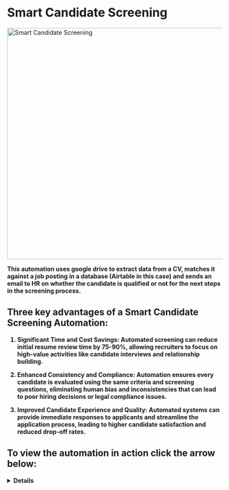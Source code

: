 # Smart Candidate Screening

<img width="960" height="540" alt="Smart Candidate Screening" src="https://github.com/user-attachments/assets/bbfbd1ad-e62e-4ac9-89cd-4ae9afccb278" />


<b>This automation uses google drive to extract data from a CV, matches it against a job posting in a database (Airtable in this case) and sends an email to HR on whether the candidate is qualified or not for the next steps in the screening process.

<h2>Three key advantages of a Smart Candidate Screening Automation:</h2>

1. Significant Time and Cost Savings: Automated screening can reduce initial resume review time by 75-90%, allowing recruiters to focus on high-value activities like candidate interviews and relationship building.
   
2. Enhanced Consistency and Compliance: Automation ensures every candidate is evaluated using the same criteria and screening questions, eliminating human bias and inconsistencies that can lead to poor hiring decisions or legal compliance issues.
   
3. Improved Candidate Experience and Quality: Automated systems can provide immediate responses to applicants and streamline the application process, leading to higher candidate satisfaction and reduced drop-off rates.


<h2>To view the automation in action click the arrow below:</h2> 

  <details close>

<div>

</summary>

[![Smart Candidate Screening Automation](https://i.vimeocdn.com/video/2061412775-425babdadef280a89dc39c2533feb155a3d2f0282a8efbb2f4aa6d2b443fdb51-d_640x360?&r=pad&region=us)](https://vimeo.com/1120596380 "Smart Candidate Screening")
